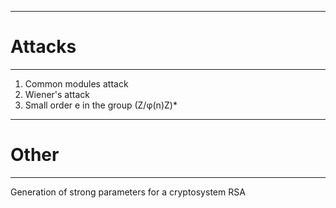 ___
# Attacks
___
1. Common modules attack
2. Wiener's attack
3. Small order e in the group (Z/φ(n)Z)*
___
# Other
___
Generation of strong parameters for a cryptosystem RSA